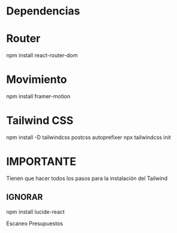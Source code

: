 # Dependencias

# Router
npm install react-router-dom

# Movimiento 
npm install framer-motion


# Tailwind CSS
npm install -D tailwindcss postcss autoprefixer
npx tailwindcss init

# IMPORTANTE
Tienen que hacer todos los pasos para la instalación del Tailwind





## IGNORAR ## 
npm install lucide-react


Escaneo
Presupuestos
